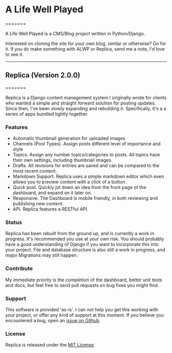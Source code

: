 # A Life Well Played
=======

A Life Well Played is a CMS/Blog project written in Python/Django.

Interested on cloning the site for your own blog, similar or otherwise? Go for it. If you do make something with ALWP or Replica, send me a note, I'd love to see it.

---

## Replica (Version 2.0.0)
=======

Replica is a Django content management system I originally wrote for clients who wanted a simple and straight forward solution for posting updates. Since then, I've been slowly expanding and rebuilding it. Specifically, it's a a series of apps bundled tightly together.

### Features
* Automatic thumbnail generation for uploaded images
* Channels (Post Types). Assign posts different level of importance and style
* Topics. Assign any number topics/categories to posts. All topics have their own settings, including thumbnail images.
* Drafts. All revisions for entries are saved and can be compared to the most recent content.
* Markdown Support. Replica uses a simple markdown editor which even allows you to preview content with a click of a button.
* Quick post. Quickly jot down an idea from the front page of the dashboard, and expand on it later on.
* Responsive. The Dashboard is mobile friendly, in both reviewing and publishing new content.
* API. Replica features a RESTful API.

### Status
Replica has been rebuilt from the ground up, and is currently a work in progress. It's recommended you use at your own risk. You should probably have a good understanding of Django if you want to incorporate this into your project. File and database structure is also still a work in progress, and major Migrations may still happen.

### Contribute
My immediate priority is the completion of the dashboard, better unit tests and docs, but feel free to send pull requests on bug fixes you might find.

### Support
This software is provided 'as-is'. I can not help you get this working with your project, or offer any kind of support at this moment. If you believe you encountered a bug, open an [issue on Github](https://github.com/underlost/alifewellplayed.com/issues).

### License
Replica is released under the [MIT License](LICENSE).
